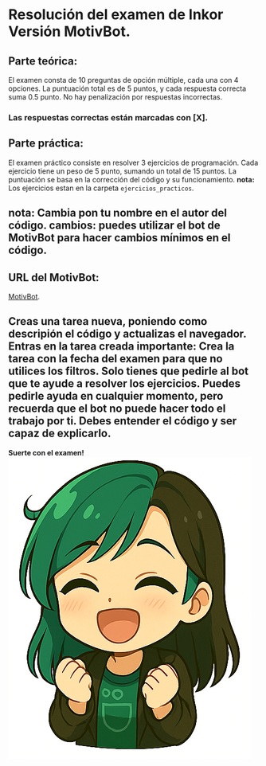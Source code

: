 # Resolución del examen de Inkor Versión MotivBot.
## Parte teórica:
El examen consta de 10 preguntas de opción múltiple, cada una con 4 opciones. La puntuación total es de 5 puntos, y cada respuesta correcta suma 0.5 punto. No hay penalización por respuestas incorrectas.
### Las respuestas correctas están marcadas con [X].

## Parte práctica:
El examen práctico  consiste en resolver 3 ejercicios de programación. Cada ejercicio tiene un peso de 5 punto, sumando un total de 15 puntos. La puntuación se basa en la corrección del código y su funcionamiento.
**nota:** Los ejercicios estan en la carpeta `ejercicios_practicos`.

**nota: Cambia pon tu nombre en el autor del código.**
**cambios: puedes utilizar el bot de MotivBot para hacer cambios mínimos en el código.**
---
## URL del MotivBot:
[MotivBot](https://inkortask.yampi.eu/).

Creas una tarea nueva, poniendo como descripión el código y actualizas el navegador. Entras en la tarea creada **importante: Crea la tarea con la fecha del examen para que no utilices los filtros**. Solo tienes que pedirle al bot que te ayude a resolver los ejercicios. Puedes pedirle ayuda en cualquier momento, pero recuerda que el bot no puede hacer todo el trabajo por ti. Debes entender el código y ser capaz de explicarlo.
---
**Suerte con el examen!**
![MotivBot](images/default.png)